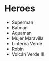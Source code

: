 # Heroes

* Superman
* Batman
* Aquaman
* Mujer Maravilla
* Linterna Verde
* Robin
* Volcán Verde !!!
